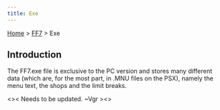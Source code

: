 ```yaml
---
title: Exe
---
```


[Home](../Main_Page.md) > [FF7](../FF7.md) > Exe

## Introduction

The FF7.exe file is exclusive to the PC version and stores many different data (which are, for the most part, in .MNU files on the PSX), namely the menu text, the shops and the limit breaks.

&lt;&gt;&lt; Needs to be updated. \~Vgr &gt;&lt;&gt;
